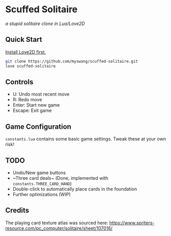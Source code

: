 # Scuffed Solitaire
*a stupid solitaire clone in Lua/Love2D*

## Quick Start

[Install Love2D first.](https://love2d.org/)

```bash
git clone https://github.com/myswang/scuffed-solitaire.git
love scuffed-solitaire
```

## Controls

- U: Undo most recent move
- R: Redo move
- Enter: Start new game
- Escape: Exit game

## Game Configuration

`constants.lua` contains some basic game settings. Tweak these at your own risk!

## TODO

- Undo/New game buttons
- ~Three card deals~ (Done, implemented with `constants.THREE_CARD_HAND`)
- Double-click to automatically place cards in the foundation
- Further optimizations (WIP)

## Credits

The playing card texture atlas was sourced here: https://www.spriters-resource.com/pc_computer/solitaire/sheet/107016/

